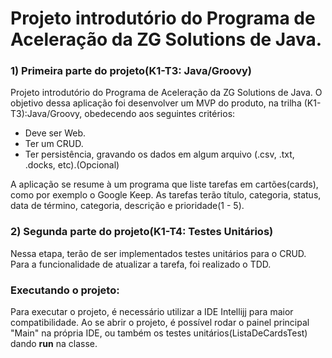 

<h1 >Projeto introdutório do Programa de Aceleração da ZG Solutions de Java.</h1>

<h3>1) Primeira parte do projeto(K1-T3: Java/Groovy)</h3> 

Projeto introdutório do Programa de Aceleração da ZG Solutions de Java.
  O objetivo dessa aplicação foi desenvolver um MVP do produto, na trilha (K1-T3):Java/Groovy, obedecendo aos seguintes critérios:
   - Deve ser Web.
   - Ter um CRUD.
   - Ter persistência, gravando os dados em algum arquivo (.csv, .txt, .docks, etc).(Opcional)

A aplicação se resume à um programa que liste tarefas em cartões(cards), como por exemplo o Google Keep. As tarefas terão título, categoria, status, data de término, categoria, descrição e prioridade(1 - 5). 


<h3>2) Segunda parte do projeto(K1-T4: Testes Unitários)</h3>

  Nessa etapa, terão de ser implementados testes unitários para o CRUD. Para a funcionalidade de atualizar a tarefa, foi realizado o TDD.




<h3>Executando o projeto: </h3>
  Para executar o projeto, é necessário utilizar a IDE Intellijj para maior compatibilidade. Ao se abrir o projeto, é possível rodar o painel principal "Main" na própria IDE, ou também os testes unitários(ListaDeCardsTest) dando <b>run</b> na classe.
